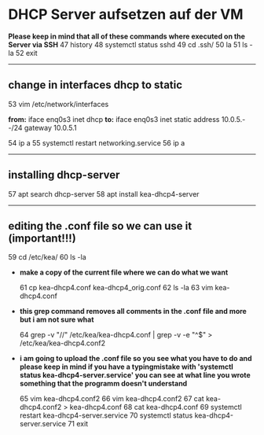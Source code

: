 # DHCP Server aufsetzen auf der VM

**Please keep in mind that all of these commands where executed on the Server via SSH**
   47  history
   48  systemctl status sshd
   49  cd .ssh/
   50  la
   51  ls -la
   52  exit
   
---
   
## change in interfaces dhcp to static

   53  vim /etc/network/interfaces
   
**from:**
	iface enq0s3 inet dhcp
**to:**
	iface enq0s3 inet static
		address 10.0.5.--/24
		gateway 10.0.5.1
   
   54  ip a
   55  systemctl restart networking.service 
   56  ip a
   
---

## installing dhcp-server

   57  apt search dhcp-server
   58  apt install kea-dhcp4-server
   
---
   
## editing the .conf file so we can use it (important!!!)

   59  cd /etc/kea/
   60  ls -la
   
* **make a copy of the current file where we can do what we want**

   61  cp kea-dhcp4.conf kea-dhcp4_orig.conf 
   62  ls -la
   63  vim kea-dhcp4.conf 
   
* **this grep command removes all comments in the .conf file and more but i am not sure what**
   
   64  grep -v "//" /etc/kea/kea-dhcp4.conf | grep -v -e "^$" > /etc/kea/kea-dhcp4.conf2
   
* **i am going to upload the .conf file so you see what you have to do and please keep in mind if you have a typingmistake with 'systemctl status kea-dhcp4-server.service' you can see at what line you wrote something that the programm doesn't understand**
   
   65  vim kea-dhcp4.conf2
   66  vim kea-dhcp4.conf2
   67  cat kea-dhcp4.conf2 > kea-dhcp4.conf
   68  cat kea-dhcp4.conf
   69  systemctl restart kea-dhcp4-server.service 
   70  systemctl status kea-dhcp4-server.service 
   71  exit


